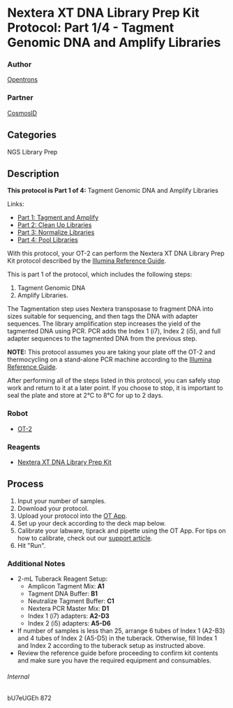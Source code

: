 # Nextera XT DNA Library Prep Kit Protocol: Part 1/4 - Tagment Genomic DNA and Amplify Libraries

### Author
[Opentrons](http://www.opentrons.com/)

### Partner
[CosmosID](http://www.cosmosid.com/)

## Categories
NGS Library Prep

## Description
**This protocol is Part 1 of 4:** Tagment Genomic DNA and Amplify Libraries

Links: 
* [Part 1: Tagment and Amplify](./872-cosmosid-ngs-library-prep-part1) 
* [Part 2: Clean Up Libraries](./872-cosmosid-ngs-library-prep-part2) 
* [Part 3: Normalize Libraries](./872-cosmosid-ngs-library-prep-part3) 
* [Part 4: Pool Libraries](./872-cosmosid-ngs-library-prep-part4)

With this protocol, your OT-2 can perform the Nextera XT DNA Library Prep Kit protocol described by the [Illumina Reference Guide](https://support.illumina.com/content/dam/illumina-support/documents/documentation/chemistry_documentation/samplepreps_nextera/nextera-xt/nextera-xt-library-prep-reference-guide-15031942-03.pdf). 

This is part 1 of the protocol, which includes the following steps: 

1. Tagment Genomic DNA 
2. Amplify Libraries. 

The Tagmentation step uses Nextera transposase to fragment DNA into sizes suitable for sequencing, and then tags the DNA with adapter sequences. The library amplification step increases the yield of the tagmented DNA using PCR. PCR adds the Index 1 (i7), Index 2 (i5), and full adapter sequences to the tagmented DNA from the previous step. 

**NOTE:** This protocol assumes you are taking your plate off the OT-2 and thermocycling on a stand-alone PCR machine according to the [Illumina Reference Guide](https://support.illumina.com/content/dam/illumina-support/documents/documentation/chemistry_documentation/samplepreps_nextera/nextera-xt/nextera-xt-library-prep-reference-guide-15031942-03.pdf). 

After performing all of the steps listed in this protocol, you can safely stop work and return to it at a later point. If you choose to stop, it is important to seal the plate and store at 2°C to 8°C for up to 2 days. 

### Robot
* [OT-2](https://opentrons.com/ot-2)

### Reagents
* [Nextera XT DNA Library Prep Kit](https://www.illumina.com/products/by-type/sequencing-kits/library-prep-kits/nextera-xt-dna.html)

## Process
1. Input your number of samples.
2. Download your protocol.
3. Upload your protocol into the [OT App](https://opentrons.com/ot-app).
4. Set up your deck according to the deck map below.
5. Calibrate your labware, tiprack and pipette using the OT App. For tips on how to calibrate, check out our [support article](https://support.opentrons.com/ot-2/getting-started-software-setup/deck-calibration).
6. Hit "Run".

### Additional Notes
* 2-mL Tuberack Reagent Setup:
    * Amplicon Tagment Mix: **A1**
    * Tagment DNA Buffer: **B1**
    * Neutralize Tagment Buffer: **C1**
    * Nextera PCR Master Mix: **D1**
    * Index 1 (i7) adapters: **A2-D3**
    * Index 2 (i5) adapters: **A5-D6**
* If number of samples is less than 25, arrange 6 tubes of Index 1 (A2-B3) and 4 tubes of Index 2 (A5-D5) in the tuberack. Otherwise, fill Index 1 and Index 2 according to the tuberack setup as instructed above.
* Review the reference guide before proceeding to confirm kit contents and make sure you have the required equipment and consumables.

###### Internal
bU7eUGEh
872
